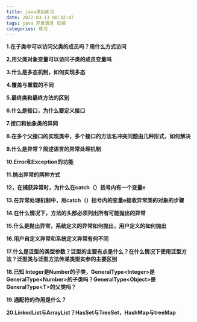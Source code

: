 ```yaml
---
title: java课后练习
date: 2022-03-13 08:32:47
tags: java 开发语言 后端
categories: 练习
---
```


<!--more-->

**1.在子类中可以访问父类的成员吗？用什么方式访问**

**2.用父类对象变量可以访问子类的成员变量吗**

**3.什么是多态机制，如何实现多态**

**4.覆盖与重载的不同**

**5.最终类和最终方法的区别**

**6.什么是接口，为什么要定义接口**

**7.接口和抽象类的异同**

**8.在多个父接口的实现类中，多个接口的方法名冲突问题由几种形式，如何解决**

**9.什么是异常？简述语言的异常处理机制**

**10.Error和Exception的功能**

**11.抛出异常的两种方式**

**12，在捕获异常时，为什么在catch（）括号内有一个变量e**

**13.在异常处理机制中，用catch（）括号内的变量e接收异常类的对象的步骤**

**14.在什么情况下，方法的头部必须列出所有可能抛出的异常**

**15.什么是抛出异常，系统定义的异常如何抛出，用户定义的如何抛出**

**16.用户自定义异常和系统定义异常有何不同**

**17.什么是泛型的类型参数？泛型的主要有点是什么？在什么情况下使用泛型方法？泛型类与泛型方法传递类型实参的主要区别**

**18.已知 Integer是Number的子类，GeneralType\<Integer>是GeneralType\<Number>的子类吗？GeneralType\<Object>是GeneralType\<T>的父类吗？**

**19.通配符的作用是什么？**

**20.LinkedList与ArrayList？HasSet与TreeSet，HashMap与treeMap**